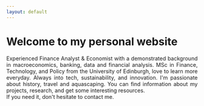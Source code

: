 ```yaml
---
layout: default
---
```


# Welcome to my personal website

<div style="text-align: justify;">
Experienced Finance Analyst & Economist with a demonstrated background in macroeconomics, banking, data and financial analysis.
MSc in Finance, Technology, and Policy from the University of Edinburgh, love to learn more everyday.
Always into tech, sustainability, and innovation. I'm passionate about history, travel and aquascaping.
You can find information about my projects, research, and get some interesting resources.<br>
If you need it, don't hesitate to contact me.
</div>
